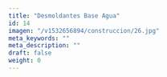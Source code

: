 ```yaml
---
title: "Desmoldantes Base Agua"
id: 14
imagen: "/v1532656894/construccion/26.jpg"
meta_keywords: ""
meta_description: ""
draft: false
weight: 0
---
```

